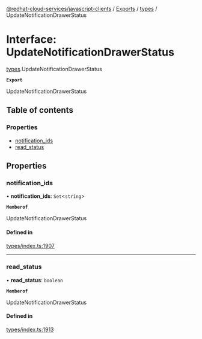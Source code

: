 [@redhat-cloud-services/javascript-clients](../README.md) / [Exports](../modules.md) / [types](../modules/types.md) / UpdateNotificationDrawerStatus

# Interface: UpdateNotificationDrawerStatus

[types](../modules/types.md).UpdateNotificationDrawerStatus

**`Export`**

UpdateNotificationDrawerStatus

## Table of contents

### Properties

- [notification\_ids](types.UpdateNotificationDrawerStatus.md#notification_ids)
- [read\_status](types.UpdateNotificationDrawerStatus.md#read_status)

## Properties

### notification\_ids

• **notification\_ids**: `Set`\<`string`\>

**`Memberof`**

UpdateNotificationDrawerStatus

#### Defined in

[types/index.ts:1907](https://github.com/RedHatInsights/javascript-clients/blob/main/packages/integrations/types/index.ts#L1907)

___

### read\_status

• **read\_status**: `boolean`

**`Memberof`**

UpdateNotificationDrawerStatus

#### Defined in

[types/index.ts:1913](https://github.com/RedHatInsights/javascript-clients/blob/main/packages/integrations/types/index.ts#L1913)
